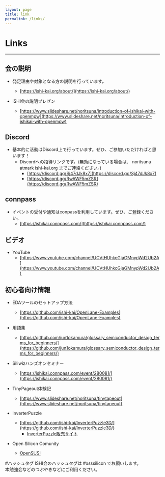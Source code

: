 ```yaml
---
layout: page
title: link
permalink: /links/
---
```


# Links
***

## 会の説明
* 発足理由や対象となる方の説明を行っています。
     * [https://ishi-kai.org/about/](https://ishi-kai.org/about/)


* ISHI会の説明プレゼン
     * [https://www.slideshare.net/noritsuna/introduction-of-ishikai-with-openmpw](https://www.slideshare.net/noritsuna/introduction-of-ishikai-with-openmpw)


## Discord
* 基本的に活動はDiscord上で行っています。ぜひ、ご参加いただければと思います！
     * Discordへの招待リンクです。(無効になっている場合は、 noritsuna atmark ishi-kai.org までご連絡ください。)
        * [https://discord.gg/Sj47dJk8x7](https://discord.gg/Sj47dJk8x7)
        * [https://discord.gg/RwAWF5mZSR](https://discord.gg/RwAWF5mZSR)


## connpass
* イベントの受付や通知はconpassを利用しています。ぜひ、ご登録ください。
     * [https://ishikai.connpass.com/](https://ishikai.connpass.com/)


## ビデオ
* YouTube
     * [https://www.youtube.com/channel/UCVtHUhkcGjaGMnypWd2Ub2A](https://www.youtube.com/channel/UCVtHUhkcGjaGMnypWd2Ub2A)


## 初心者向け情報
* EDAツールのセットアップ方法
     * [https://github.com/ishi-kai/OpenLane-Examples](https://github.com/ishi-kai/OpenLane-Examples)

* 用語集
     * [https://github.com/jun1okamura/glossary_semiconductor_design_terms_for_beginners/](https://github.com/jun1okamura/glossary_semiconductor_design_terms_for_beginners/)

* Siliwizハンズオンセミナー
     * [https://ishikai.connpass.com/event/280081/](https://ishikai.connpass.com/event/280081/)

* TinyPageout体験記
     * [https://www.slideshare.net/noritsuna/tinytapeout](https://www.slideshare.net/noritsuna/tinytapeout)

* InverterPuzzle
     * [https://github.com/ishi-kai/InverterPuzzle3D/](https://github.com/ishi-kai/InverterPuzzle3D/)
         * [InverterPuzzle販売サイト](https://akita111.booth.pm/items/5187072)

* Open Silicon Comunity
     * [OpenSUSI](https://www.opensusi.org/)


#ハッシュタグ
ISHI会のハッシュタグは #osssilicon でお願いします。 </BR>
本勉強会などのつぶやきなどにご利用ください。 
